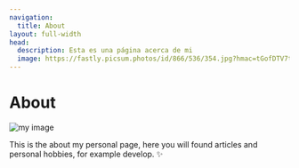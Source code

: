 ```yaml
---
navigation:
  title: About
layout: full-width
head:
  description: Esta es una página acerca de mi
  image: https://fastly.picsum.photos/id/866/536/354.jpg?hmac=tGofDTV7tl2rprappPzKFiZ9vDh5MKj39oa2D--gqhA
---
```

# About

![my image](/img/yo.jpg)

This is the about my personal page, here you will found articles and personal hobbies, for example develop. ✨
